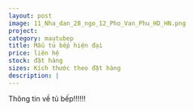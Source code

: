 ```yaml
---
layout: post
image: 11_Nha_dan_28_ngo_12_Pho_Van_Phu_HD_HN.png
project:
category: mautubep
title: Mẫu tủ bếp hiện đại
price: liên hệ
stock: đặt hàng
sizes: Kích thước theo đặt hàng
description: |
---
```

Thông tin về tủ bếp!!!!!!